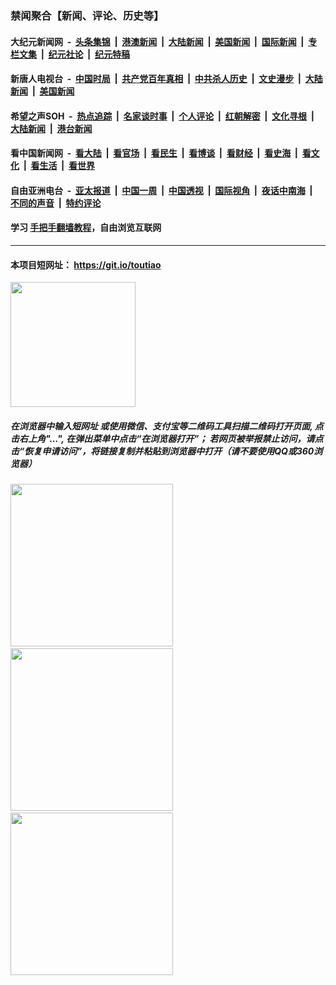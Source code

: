 ### 禁闻聚合【新闻、评论、历史等】

#### 大纪元新闻网 &nbsp;-&nbsp; [头条集锦](indexes/E头条集锦.md?t=02081333) &nbsp;|&nbsp; [港澳新闻](indexes/E港澳新闻.md?t=02081333)  &nbsp;|&nbsp; [大陆新闻](indexes/E大陆新闻.md?t=02081333) &nbsp;|&nbsp; [美国新闻](indexes/E美国新闻.md?t=02081333) &nbsp;|&nbsp; [国际新闻](indexes/E国际新闻.md?t=02081333) &nbsp;|&nbsp; [专栏文集](indexes/E专栏文集.md?t=02081333) &nbsp;|&nbsp; [纪元社论](indexes/E纪元社论.md?t=02081333) &nbsp;|&nbsp; [纪元特稿](indexes/E纪元特稿.md?t=02081333) 

#### 新唐人电视台 &nbsp;-&nbsp; [中国时局](indexes/N中国时局.md?t=02081333) &nbsp;|&nbsp; [共产党百年真相](indexes/N共产党百年真相.md?t=02081333) &nbsp;|&nbsp; [中共杀人历史](indexes/N中共杀人历史.md?t=02081333) &nbsp;|&nbsp; [文史漫步](indexes/N文史漫步.md?t=02081333) &nbsp;|&nbsp; [大陆新闻](indexes/N大陆新闻.md?t=02081333) &nbsp;|&nbsp; [美国新闻](indexes/N美国新闻.md?t=02081333)

#### 希望之声SOH &nbsp;-&nbsp; [热点追踪](indexes/H热点追踪.md?t=02081333) &nbsp;|&nbsp; [名家谈时事](indexes/H名家谈时事.md?t=02081333) &nbsp;|&nbsp; [个人评论](indexes/H个人评论.md?t=02081333)  &nbsp;|&nbsp; [红朝解密](indexes/H红朝解密.md?t=02081333) &nbsp;|&nbsp; [文化寻根](indexes/H文化寻根.md?t=02081333) &nbsp;|&nbsp; [大陆新闻](indexes/H大陆新闻.md?t=02081333) &nbsp;|&nbsp; [港台新闻](indexes/H港台新闻.md?t=02081333)

#### 看中国新闻网 &nbsp;-&nbsp; [看大陆](indexes/S看大陆.md?t=02081333) &nbsp;|&nbsp; [看官场](indexes/S看官场.md?t=02081333) &nbsp;|&nbsp; [看民生](indexes/S看民生.md?t=02081333)  &nbsp;|&nbsp; [看博谈](indexes/S看博谈.md?t=02081333) &nbsp;|&nbsp; [看财经](indexes/S看财经.md?t=02081333) &nbsp;|&nbsp; [看史海](indexes/S看史海.md?t=02081333) &nbsp;|&nbsp; [看文化](indexes/S看文化.md?t=02081333) &nbsp;|&nbsp; [看生活](indexes/S看生活.md?t=02081333) &nbsp;|&nbsp; [看世界](indexes/S看世界.md?t=02081333)

#### 自由亚洲电台 &nbsp;-&nbsp; [亚太报道](indexes/R亚太报道.md?t=02081333) &nbsp;|&nbsp; [中国一周](indexes/R中国一周.md?t=02081333) &nbsp;|&nbsp; [中国透视](indexes/R中国透视.md?t=02081333)  &nbsp;|&nbsp; [国际视角](indexes/R国际视角.md?t=02081333) &nbsp;|&nbsp; [夜话中南海](indexes/R夜话中南海.md?t=02081333) &nbsp;|&nbsp; [不同的声音](indexes/R不同的声音.md?t=02081333) &nbsp;|&nbsp; [特约评论](indexes/R特约评论.md?t=02081333)

#### 学习 [手把手翻墙教程](https://github.com/gfw-breaker/guides/wiki)，自由浏览互联网

----

#### 本项目短网址： https://git.io/toutiao
<img src="https://raw.githubusercontent.com/gfw-breaker/banned-news/master/scripts/img/qr.png" width="200px"/>  

##### 在浏览器中输入短网址 或使用微信、支付宝等二维码工具扫描二维码打开页面, 点击右上角"...", 在弹出菜单中点击“在浏览器打开”； 若网页被举报禁止访问，请点击“恢复申请访问”，将链接复制并粘贴到浏览器中打开（请不要使用QQ或360浏览器）

<img src="https://raw.githubusercontent.com/gfw-breaker/banned-news/master/scripts/img/1.png" width="260px"/> &nbsp; <img src="https://raw.githubusercontent.com/gfw-breaker/banned-news/master/scripts/img/2.png" width="260px"/> &nbsp; <img src="https://raw.githubusercontent.com/gfw-breaker/banned-news/master/scripts/img/3.png" width="260px"/>
